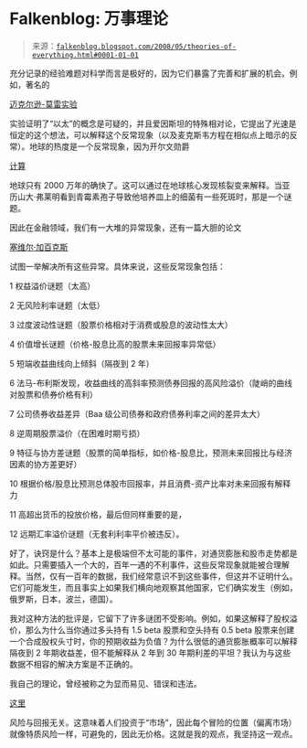 <!--yml

category: 未分类

日期: 2024-05-12 23:20:30

-->

# Falkenblog: 万事理论

> 来源：[`falkenblog.blogspot.com/2008/05/theories-of-everything.html#0001-01-01`](http://falkenblog.blogspot.com/2008/05/theories-of-everything.html#0001-01-01)

充分记录的经验难题对科学而言是极好的，因为它们暴露了完善和扩展的机会。例如，著名的

[迈克尔逊-莫雷实验](http://en.wikipedia.org/wiki/Michelson-Morley_experiment)

实验证明了“以太”的概念是可疑的，并且爱因斯坦的特殊相对论，它提出了光速是恒定的这个想法，可以解释这个反常现象（以及麦克斯韦方程在相似点上暗示的反常）。地球的热度是一个反常现象，因为开尔文勋爵

[计算](http://nobelprize.org/nobel_prizes/physics/articles/fusion/sun_1.html)

地球只有 2000 万年的确快了。这可以通过在地球核心发现核裂变来解释。当亚历山大·弗莱明看到青霉素孢子导致他培养皿上的细菌有一些死斑时，那是一个谜题。

因此在金融领域，我们有一大堆的异常现象，还有一篇大胆的论文

[塞维尔·加百克斯](http://pages.stern.nyu.edu/~xgabaix/)

试图一举解决所有这些异常。具体来说，这些反常现象包括：

1 权益溢价谜题（太高）

2 无风险利率谜题（太低）

3 过度波动性谜题（股票价格相对于消费或股息的波动性太大）

4 价值增长谜题（价格-股息比高的股票未来回报率异常低）

5 短端收益曲线向上倾斜（隔夜到 2 年）

6 法马-布利斯发现，收益曲线的高斜率预测债券回报的高风险溢价（陡峭的曲线对股票和债券价格有利）

7 公司债券收益差异（Baa 级公司债券和政府债券利率之间的差异太大）

8 逆周期股票溢价（在困难时期亏损）

9 特征与协方差谜题（股票的简单指标，如价格-股息比，预测未来回报比与经济因素的协方差更好）

10 根据价格/股息比预测总体股市回报率，并且消费-资产比率对未来回报有解释力

11 高超出货币的投放价格，最后但同样重要的是，

12 远期汇率溢价谜题（无套利利率平价被违反）。

好了，诀窍是什么？基本上是极端但不太可能的事件，对通货膨胀和股市走势都是如此。只需要插入一个大的，百年一遇的不利事件，这些反常现象就能被合理解释。当然，仅有一百年的数据，我们经常意识不到这些事件，但这并不证明什么。它们可能发生，而且事实上如果我们横向地观察其他国家，它们确实发生（例如，俄罗斯，日本，波兰，德国）。

我对这种方法的批评是，它留下了许多谜团不受影响。例如，如果这解释了股权溢价，那么为什么当你通过多头持有 1.5 beta 股票和空头持有 0.5 beta 股票来创建一个合成股权头寸时，你的预期收益为负值？为什么很低的通货膨胀概率可以解释隔夜到 2 年期收益差，但不能解释从 2 年到 30 年期利差的平坦？我认为与这些数据不相容的解决方案是不正确的。

我自己的理论，曾经被称之为显而易见、错误和违法。

[这里](http://papers.ssrn.com/sol3/papers.cfm?abstract_id=976652)

风险与回报无关。这意味着人们投资于“市场”，因此每个冒险的位置（偏离市场）就像特质风险一样，可避免的，因此无价格。这就是我的观点，我坚持这一观点。

